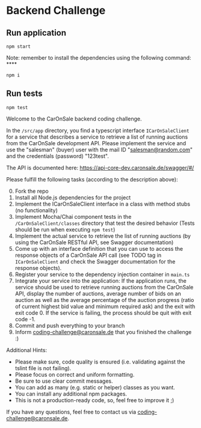 # Backend Challenge

## Run application

```
npm start
```
Note: remember to install the dependencies using the following command: <run this command at the package.json folder level>****
```
npm i
```

## Run tests
```
npm test
```

Welcome to the CarOnSale backend coding challenge.

In the `/src/app` directory, you find a typescript interface `ICarOnSaleClient` for a service that describes a service to retrieve a list of running auctions from the CarOnSale development API.
Please implement the service and use the "salesman" (buyer) user with the mail ID "salesman@random.com" and the credentials (password) "123test".

The API is documented here: https://api-core-dev.caronsale.de/swagger/#/

Please fulfill the following tasks (according to the description above):

0. Fork the repo
1. Install all Node.js dependencies for the project
2. Implement the ICarOnSaleClient interface in a class with method stubs (no functionality) 
3. Implement Mocha/Chai component tests in the ``/CarOnSaleClient/classes`` directory that test the desired behavior (Tests should be run when executing ``npm test``)
4. Implement the actual service to retrieve the list of running auctions (by using the CarOnSale RESTful API, see Swagger documentation)
5. Come up with an interface definition that you can use to access the response objects of a CarOnSale API call (see TODO tag in `ICarOnSaleClient` and check the Swagger documentation for the response objects).
6. Register your service to the dependency injection container in ``main.ts``
7. Integrate your service into the application: If the application runs, the service should be used to retrieve running auctions from the CarOnSale API, display the number of auctions, average number of bids on an auction as well as the average percentage of the auction progress (ratio of current highest bid value and minimum required ask) and the exit with exit code 0. If the service is failing, the process should be quit with exit code -1.
8. Commit and push everything to your branch
9. Inform <coding-challenge@caronsale.de> that you finished the challenge :)

Additional Hints:

 * Please make sure, code quality is ensured (i.e. validating against the tslint file is not failing).
 * Please focus on correct and uniform formatting.
 * Be sure to use clear commit messages.
 * You can add as many (e.g. static or helper) classes as you want.
 * You can install any additional npm packages.
 * This is not a production-ready code, so, feel free to improve it ;)
 
If you have any questions, feel free to contact us via <coding-challenge@caronsale.de>.
